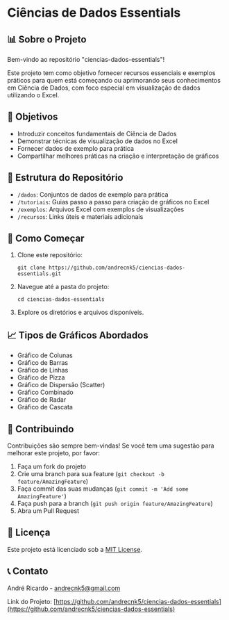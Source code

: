 # Ciências de Dados Essentials

## 📊 Sobre o Projeto

Bem-vindo ao repositório "ciencias-dados-essentials"!

Este projeto tem como objetivo fornecer recursos essenciais e exemplos práticos para quem está começando ou aprimorando seus conhecimentos em Ciência de Dados, com foco especial em visualização de dados utilizando o Excel.

## 🎯 Objetivos

- Introduzir conceitos fundamentais de Ciência de Dados
- Demonstrar técnicas de visualização de dados no Excel
- Fornecer dados de exemplo para prática
- Compartilhar melhores práticas na criação e interpretação de gráficos

## 📂 Estrutura do Repositório

- `/dados`: Conjuntos de dados de exemplo para prática
- `/tutoriais`: Guias passo a passo para criação de gráficos no Excel
- `/exemplos`: Arquivos Excel com exemplos de visualizações
- `/recursos`: Links úteis e materiais adicionais

## 🚀 Como Começar

1. Clone este repositório:
   ```
   git clone https://github.com/andrecnk5/ciencias-dados-essentials.git
   ```
2. Navegue até a pasta do projeto:
   ```
   cd ciencias-dados-essentials
   ```
3. Explore os diretórios e arquivos disponíveis.

## 📈 Tipos de Gráficos Abordados

- Gráfico de Colunas
- Gráfico de Barras
- Gráfico de Linhas
- Gráfico de Pizza
- Gráfico de Dispersão (Scatter)
- Gráfico Combinado
- Gráfico de Radar
- Gráfico de Cascata

## 🤝 Contribuindo

Contribuições são sempre bem-vindas! Se você tem uma sugestão para melhorar este projeto, por favor:

1. Faça um fork do projeto
2. Crie uma branch para sua feature (`git checkout -b feature/AmazingFeature`)
3. Faça commit das suas mudanças (`git commit -m 'Add some AmazingFeature'`)
4. Faça push para a branch (`git push origin feature/AmazingFeature`)
5. Abra um Pull Request

## 📄 Licença

Este projeto está licenciado sob a [MIT License](LICENSE).

## 📞 Contato

André Ricardo - <andrecnk5@gmail.com>

Link do Projeto: [https://github.com/andrecnk5/ciencias-dados-essentials](https://github.com/andrecnk5/ciencias-dados-essentials)

